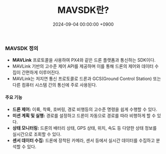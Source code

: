 ﻿---
layout: post
title:  "MAVSDK란?"
date:   "2024-09-04 00:00:00 +0900"
#last_modified_at: "2024-05-03 00:00:00 +0900"
categories: ["[Project] Drone"]
tags: ["MAVSDK", "ROS2", "PX4"]
--- 

### MAVSDK 정의
- **MAVLink** 프로토콜을 사용하여 PX4와 같은 드론 플랫폼과 통신하는 SDK이다.
- MAVLink 기반의 고수준 제어 API를 제공하며 이를 통해 드론의 제어와 데이터 수집이 간편하게 이루어진다.
- MAVLink는 저지연 통신 프로토콜로 드론과 GCS(Ground Control Station) 또는 다른 컴퓨터 시스템 간의 통신에 주로 사용된다.

#### 주요 기능
- **드론 제어:** 이륙, 착륙, 호버링, 경로 비행등의 고수준 명령을 쉽게 수행할 수 있다.
- **미션 계획 및 실행:** 경로를 설정하고 드론이 자동으로 경로를 따라 비행하게 할 수 있다.
- **상태 모니터링:** 드론의 배터리 상태, GPS 상태, 위치, 속도 등 다양한 상태 정보를 실시간으로 조회할 수 있다.
- **센서 데이터 수집:** 드론에 장착된 카메라, 센서 등에서 실시간 데이터를 수집하고 분석할 수 있다.
